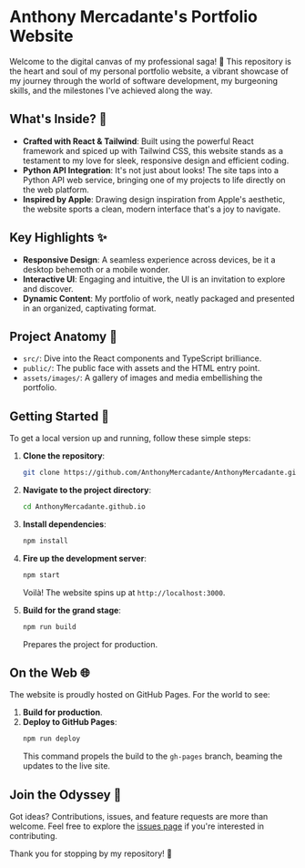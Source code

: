 # Anthony Mercadante's Portfolio Website

Welcome to the digital canvas of my professional saga! 🚀 This repository is the heart and soul of my personal portfolio website, a vibrant showcase of my journey through the world of software development, my burgeoning skills, and the milestones I've achieved along the way.

## What's Inside? 🌟

- **Crafted with React & Tailwind**: Built using the powerful React framework and spiced up with Tailwind CSS, this website stands as a testament to my love for sleek, responsive design and efficient coding.
- **Python API Integration**: It's not just about looks! The site taps into a Python API web service, bringing one of my projects to life directly on the web platform.
- **Inspired by Apple**: Drawing design inspiration from Apple's aesthetic, the website sports a clean, modern interface that's a joy to navigate.

## Key Highlights ✨

- **Responsive Design**: A seamless experience across devices, be it a desktop behemoth or a mobile wonder.
- **Interactive UI**: Engaging and intuitive, the UI is an invitation to explore and discover.
- **Dynamic Content**: My portfolio of work, neatly packaged and presented in an organized, captivating format.

## Project Anatomy 📂

- `src/`: Dive into the React components and TypeScript brilliance.
- `public/`: The public face with assets and the HTML entry point.
- `assets/images/`: A gallery of images and media embellishing the portfolio.

## Getting Started 🚀

To get a local version up and running, follow these simple steps:

1. **Clone the repository**:
   ```bash
   git clone https://github.com/AnthonyMercadante/AnthonyMercadante.github.io.git
   ```

2. **Navigate to the project directory**:
   ```bash
   cd AnthonyMercadante.github.io
   ```

3. **Install dependencies**:
   ```bash
   npm install
   ```

4. **Fire up the development server**:
   ```bash
   npm start
   ```
   Voilà! The website spins up at `http://localhost:3000`.

5. **Build for the grand stage**:
   ```bash
   npm run build
   ```
   Prepares the project for production.

## On the Web 🌐

The website is proudly hosted on GitHub Pages. For the world to see:

1. **Build for production**.
2. **Deploy to GitHub Pages**:
   ```bash
   npm run deploy
   ```
   This command propels the build to the `gh-pages` branch, beaming the updates to the live site.

## Join the Odyssey 🌌

Got ideas? Contributions, issues, and feature requests are more than welcome. Feel free to explore the [issues page](https://github.com/AnthonyMercadante/AnthonyMercadante.github.io/issues) if you're interested in contributing.

Thank you for stopping by my repository! 🙏
